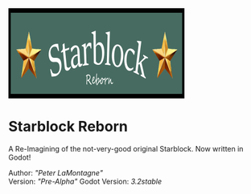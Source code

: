 <img src="Resources/logo.png" align="center" width="350" height="180">

# Starblock Reborn
A Re-Imagining of the not-very-good original Starblock. Now written in Godot!

Author: *"Peter LaMontagne"*  
Version: *"Pre-Alpha"* 
Godot Version: *3.2stable*  

